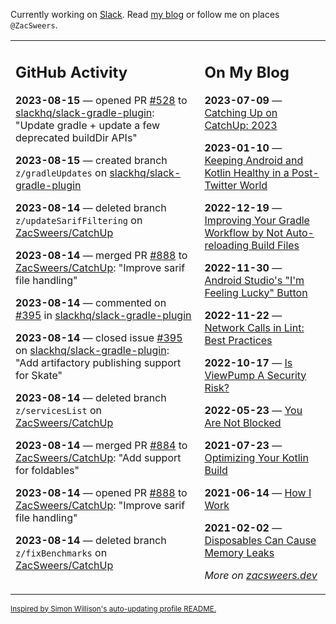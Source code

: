 Currently working on [Slack](https://slack.com/). Read [my blog](https://zacsweers.dev/) or follow me on places `@ZacSweers`.

<table><tr><td valign="top" width="60%">

## GitHub Activity
<!-- githubActivity starts -->
**2023-08-15** — opened PR [#528](https://github.com/slackhq/slack-gradle-plugin/pull/528) to [slackhq/slack-gradle-plugin](https://github.com/slackhq/slack-gradle-plugin): "Update gradle + update a few deprecated buildDir APIs"

**2023-08-15** — created branch `z/gradleUpdates` on [slackhq/slack-gradle-plugin](https://github.com/slackhq/slack-gradle-plugin)

**2023-08-14** — deleted branch `z/updateSarifFiltering` on [ZacSweers/CatchUp](https://github.com/ZacSweers/CatchUp)

**2023-08-14** — merged PR [#888](https://github.com/ZacSweers/CatchUp/pull/888) to [ZacSweers/CatchUp](https://github.com/ZacSweers/CatchUp): "Improve sarif file handling"

**2023-08-14** — commented on [#395](https://github.com/slackhq/slack-gradle-plugin/issues/395#issuecomment-1678391912) in [slackhq/slack-gradle-plugin](https://github.com/slackhq/slack-gradle-plugin)

**2023-08-14** — closed issue [#395](https://github.com/slackhq/slack-gradle-plugin/issues/395) on [slackhq/slack-gradle-plugin](https://github.com/slackhq/slack-gradle-plugin): "Add artifactory publishing support for Skate"

**2023-08-14** — deleted branch `z/servicesList` on [ZacSweers/CatchUp](https://github.com/ZacSweers/CatchUp)

**2023-08-14** — merged PR [#884](https://github.com/ZacSweers/CatchUp/pull/884) to [ZacSweers/CatchUp](https://github.com/ZacSweers/CatchUp): "Add support for foldables"

**2023-08-14** — opened PR [#888](https://github.com/ZacSweers/CatchUp/pull/888) to [ZacSweers/CatchUp](https://github.com/ZacSweers/CatchUp): "Improve sarif file handling"

**2023-08-14** — deleted branch `z/fixBenchmarks` on [ZacSweers/CatchUp](https://github.com/ZacSweers/CatchUp)
<!-- githubActivity ends -->
</td><td valign="top" width="40%">

## On My Blog
<!-- blog starts -->
**2023-07-09** — [Catching Up on CatchUp: 2023](https://www.zacsweers.dev/catching-up-on-catchup-2023/)

**2023-01-10** — [Keeping Android and Kotlin Healthy in a Post-Twitter World](https://www.zacsweers.dev/keeping-android-healthy/)

**2022-12-19** — [Improving Your Gradle Workflow by Not Auto-reloading Build Files](https://www.zacsweers.dev/improving-your-workflow-by-not-auto-reloading-build-files/)

**2022-11-30** — [Android Studio's "I'm Feeling Lucky" Button](https://www.zacsweers.dev/android-studios-im-feeling-lucky-button/)

**2022-11-22** — [Network Calls in Lint: Best Practices](https://www.zacsweers.dev/network-calls-in-lint-best-practices/)

**2022-10-17** — [Is ViewPump A Security Risk?](https://www.zacsweers.dev/is-viewpump-a-security-risk/)

**2022-05-23** — [You Are Not Blocked](https://www.zacsweers.dev/you-are-not-blocked/)

**2021-07-23** — [Optimizing Your Kotlin Build](https://www.zacsweers.dev/optimizing-your-kotlin-build/)

**2021-06-14** — [How I Work](https://www.zacsweers.dev/how-i-work/)

**2021-02-02** — [Disposables Can Cause Memory Leaks](https://www.zacsweers.dev/disposables-can-cause-memory-leaks/)
<!-- blog ends -->
_More on [zacsweers.dev](https://zacsweers.dev/)_
</td></tr></table>

<sub><a href="https://simonwillison.net/2020/Jul/10/self-updating-profile-readme/">Inspired by Simon Willison's auto-updating profile README.</a></sub>